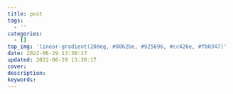 ```yaml
---
title: post
tags:
  - ''
categories:
  - []
top_img: 'linear-gradient(20deg, #0062be, #925696, #cc426e, #fb0347)'
date: 2022-06-29 13:30:17
updated: 2022-06-29 13:30:17
cover:
description:
keywords:
---
```

